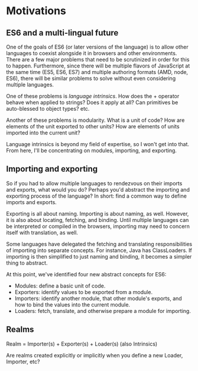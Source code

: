 # Motivations

## ES6 and a multi-lingual future

One of the goals of ES6 (or later versions of the language) is to allow other
languages to coexist alongside it in browsers and other environments.  There
are a few major problems that need to be scrutinized in order for this to
happen.  Furthermore, since there will be multiple flavors of JavaScript at
the same time (ES5, ES6, ES7) and multiple authoring formats (AMD, node, ES6),
there will be similar problems to solve without even considering
multiple languages.

One of these problems is *language intrinsics*.  How does the + operator
behave when applied to strings?  Does it apply at all?  Can primitives be
auto-blessed to object types? etc.

Another of these problems is modularity.  What is a unit of code?  How are
elements of the unit exported to other units?  How are elements of units
imported into the current unit?

Language intrinsics is beyond my field of expertise, so I won't get into that.
From here, I'll be concentrating on modules, importing, and exporting.

## Importing and exporting

So if you had to allow multiple languages to rendezvous on their imports and
exports, what would you do?  Perhaps you'd abstract the importing and exporting
process of the language?  In short: find a common way to define imports
and exports.

Exporting is all about naming.
Importing is about naming, as well.  However, it is also about locating,
fetching, and binding.  Until multiple languages can be interpreted or
compiled in the browsers, importing may need to concern itself with
translation, as well.

Some languages have delegated the fetching and translating responsibilities
of importing into separate concepts.  For instance, Java has ClassLoaders.
If importing is then simplified to just naming and binding, it becomes a
simpler thing to abstract.

At this point, we've identified four new abstract concepts for ES6:

* Modules: define a basic unit of code.
* Exporters: identify values to be exported from a module.
* Importers: identify another module, that other module's exports, and
	how to bind the values into the current module.
* Loaders: fetch, translate, and otherwise prepare a module for importing.

## Realms

Realm = Importer(s) + Exporter(s) + Loader(s) (also Intrinsics)

Are realms created explicitly or implicitly when you define a new Loader,
Importer, etc?
